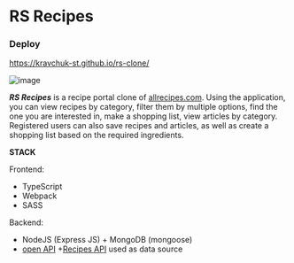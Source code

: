 # RS Recipes

### Deploy
https://kravchuk-st.github.io/rs-clone/

![image](https://user-images.githubusercontent.com/83244224/188616292-7427763d-5473-4fe0-9ad4-4251b7981c9e.png)

_**RS Recipes**_ is a recipe portal clone of [allrecipes.com](http://allrecipes.com/). Using the application, you can view recipes by category, filter them by multiple options, find the one you are interested in, make a shopping list, view articles by category. Registered users can also save recipes and articles, as well as create a shopping list based on the required ingredients.

**STACK**

Frontend:
- TypeScript
- Webpack
- SASS

Backend:
- NodeJS (Express JS) + MongoDB (mongoose)
- [open API](https://github.com/public-apis/public-apis) +[Recipes API](https://spoonacular.com/food-api) used as data source
